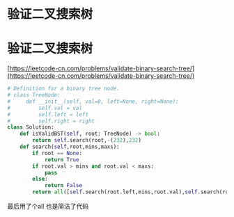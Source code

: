 # 验证二叉搜索树



# 验证二叉搜索树

[https://leetcode-cn.com/problems/validate-binary-search-tree/](https://leetcode-cn.com/problems/validate-binary-search-tree/)

```python
# Definition for a binary tree node.
# class TreeNode:
#     def __init__(self, val=0, left=None, right=None):
#         self.val = val
#         self.left = left
#         self.right = right
class Solution:
    def isValidBST(self, root: TreeNode) -> bool:
        return self.search(root,-(232),232)
    def search(self,root,mins,maxs):
        if root == None:
            return True
        if root.val > mins and root.val < maxs:
            pass
        else:
            return False
     	return all([self.search(root.left,mins,root.val),self.search(root.right,root.val,maxs)])
```

最后用了个all 也是简洁了代码
